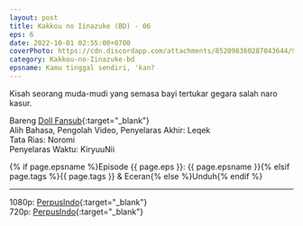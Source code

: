 ```yaml
---
layout: post
title: Kakkou no Iinazuke (BD) - 06
eps: 6
date: 2022-10-01 02:55:00+0700
coverPhoto: https://cdn.discordapp.com/attachments/852096360287043644/991700398966583306/unknown.png
category: Kakkou-no-Iinazuke-bd
epsname: Kamu tinggal sendiri, 'kan?
---
```


Kisah seorang muda-mudi yang semasa bayi tertukar gegara salah naro kasur.

Bareng [Doll Fansub](https://www.perpusindo.info/user/Leqek){:target="_blank"}
<br>
Alih Bahasa, Pengolah Video, Penyelaras Akhir: Leqek
<br>
Tata Rias: Noromi
<br>
Penyelaras Waktu: KiryuuNii

{% if page.epsname %}Episode {{ page.eps }}: {{ page.epsname }}{% elsif page.tags %}{{ page.tags }} & Eceran{% else %}Unduh{% endif %}

---
1080p: [PerpusIndo](https://www.perpusindo.info/berkas/3Hoj1oMy){:target="_blank"}<br>
720p: [PerpusIndo](https://www.perpusindo.info/berkas/bF5ztK1w){:target="_blank"}
